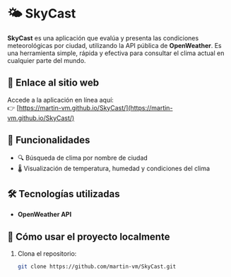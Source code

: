# 🌤️ SkyCast

**SkyCast** es una aplicación que evalúa y presenta las condiciones meteorológicas por ciudad, utilizando la API pública de **OpenWeather**. Es una herramienta simple, rápida y efectiva para consultar el clima actual en cualquier parte del mundo.

## 🔗 Enlace al sitio web

Accede a la aplicación en línea aquí:  
👉 [https://martin-vm.github.io/SkyCast/](https://martin-vm.github.io/SkyCast/)

## 🧩 Funcionalidades

- 🔍 Búsqueda de clima por nombre de ciudad
- 🌡️ Visualización de temperatura, humedad y condiciones del clima

## 🛠️ Tecnologías utilizadas

- **OpenWeather API**

## 🚀 Cómo usar el proyecto localmente

1. Clona el repositorio:
   ```bash
   git clone https://github.com/martin-vm/SkyCast.git
